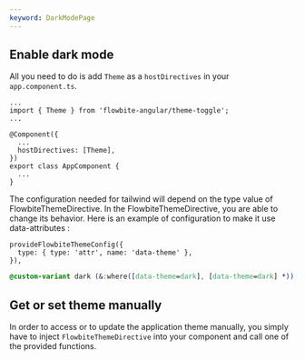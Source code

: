 ```yaml
---
keyword: DarkModePage
---
```


## Enable dark mode

All you need to do is add `Theme` as a `hostDirectives` in your `app.component.ts`.

```angular-ts
...
import { Theme } from 'flowbite-angular/theme-toggle';
...

@Component({
  ...
  hostDirectives: [Theme],
})
export class AppComponent {
  ...
}
```

The configuration needed for tailwind will depend on the type value of FlowbiteThemeDirective. In
the FlowbiteThemeDirective, you are able to change its behavior. Here is an example of configuration
to make it use data-attributes :

```angular-ts
provideFlowbiteThemeConfig({
  type: { type: 'attr', name: 'data-theme' },
}),
```

```css
@custom-variant dark (&:where([data-theme=dark], [data-theme=dark] *));
```

## Get or set theme manually

In order to access or to update the application theme manually, you simply have to inject
`FlowbiteThemeDirective` into your component and call one of the provided functions.
